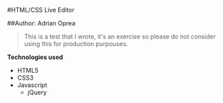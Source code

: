 #HTML/CSS Live Editor

##Author: Adrian Oprea

>This is a test that I wrote, it's an exercise so please
>do not consider using this for production purpouses.

**Technologies used**

*	HTML5
*	CSS3
*	Javascript
	*	jQuery